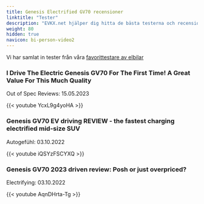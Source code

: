 ```yaml
---
title: Genesis Electrified GV70 recensioner
linktitle: "Tester"
description: "EVKX.net hjälper dig hitta de bästa testerna och recensionerna av denna modell."
weight: 80
hidden: true
navicon: bi-person-video2
---
```

Vi har samlat in tester från våra [favorittestare av elbilar](../../../../../guides/evreviewers/)

<div class="container text-center shadow p-2 pe-4 mb-5 bg-body-tertiary rounded border">
<h3>I Drive The Electric Genesis GV70 For The First Time! A Great Value For This Much Quality</h3>
<p>Out of Spec Reviews: 15.05.2023</p>

{{< youtube YcxL9g4yoHA >}}

</div>
<div class="container text-center shadow p-2 pe-4 mb-5 bg-body-tertiary rounded border">
<h3>Genesis GV70 EV driving REVIEW - the fastest charging electrified mid-size SUV</h3>
<p>Autogefühl: 03.10.2022</p>

{{< youtube iQSYzFSCYXQ >}}

</div>
<div class="container text-center shadow p-2 pe-4 mb-5 bg-body-tertiary rounded border">
<h3>Genesis GV70 2023 driven review: Posh or just overpriced?</h3>
<p>Electrifying: 03.10.2022</p>

{{< youtube AqnDHrta-Tg >}}

</div>
